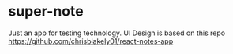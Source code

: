 # super-note
Just an app for testing technology. UI Design is based on this repo https://github.com/chrisblakely01/react-notes-app
